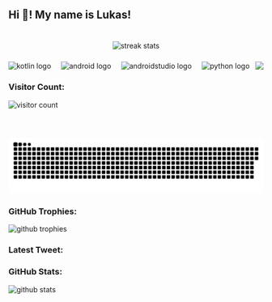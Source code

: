 <h2 align="left">Hi 👋! My name is Lukas!</h2>

###

<br clear="both">

<div align="center">
    <img src="https://streak-stats.demolab.com?user=Batorian&theme=dracula" height="150" alt="streak stats" />
</div>

###

<img align="right" height="150" src="https://i.imgflip.com/7x7s61.gif" />

###

<div align="left">
    <img src="https://skillicons.dev/icons?i=kotlin" height="30" alt="kotlin logo" />
    <img width="12" />
    <img src="https://cdn.simpleicons.org/android/3DDC84" height="30" alt="android logo" />
    <img width="12" />
    <img src="https://cdn.simpleicons.org/androidstudio/3DDC84" height="30" alt="androidstudio logo" />
    <img width="12" />
    <img src="https://skillicons.dev/icons?i=py" height="30" alt="python logo" />
</div>

###

<div align="left">
    <h3>Visitor Count:</h3>
    <img src="https://komarev.com/ghpvc/?username=Batorian&color=blue" alt="visitor count" />
</div>

###

<br clear="both">

<img src="https://raw.githubusercontent.com/Batorian/Batorian/output/github-contribution-grid-snake.svg" alt="Snake animation" />

###

<h3>GitHub Trophies:</h3>
<img src="https://github-profile-trophy.vercel.app/?username=Batorian&theme=onedark" alt="github trophies" />

###

<h3 align="left">Latest Tweet:</h3>
<!-- TWITTER:START -->
<!-- TWITTER:END -->

###

<h3 align="left">GitHub Stats:</h3>
<img src="https://github-readme-stats.vercel.app/api?username=Batorian&show_icons=true&theme=radical" alt="github stats" />

